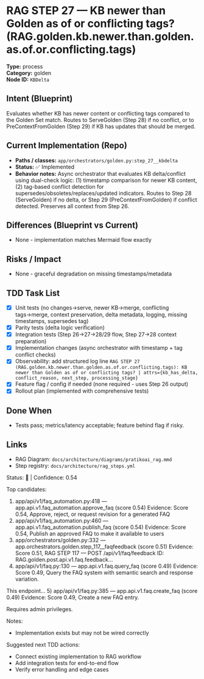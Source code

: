 # RAG STEP 27 — KB newer than Golden as of or conflicting tags? (RAG.golden.kb.newer.than.golden.as.of.or.conflicting.tags)

**Type:** process  
**Category:** golden  
**Node ID:** `KBDelta`

## Intent (Blueprint)
Evaluates whether KB has newer content or conflicting tags compared to the Golden Set match. Routes to ServeGolden (Step 28) if no conflict, or to PreContextFromGolden (Step 29) if KB has updates that should be merged.

## Current Implementation (Repo)
- **Paths / classes:** `app/orchestrators/golden.py:step_27__kbdelta`
- **Status:** ✅ Implemented
- **Behavior notes:** Async orchestrator that evaluates KB delta/conflict using dual-check logic: (1) timestamp comparison for newer KB content, (2) tag-based conflict detection for supersedes/obsoletes/replaces/updated indicators. Routes to Step 28 (ServeGolden) if no delta, or Step 29 (PreContextFromGolden) if conflict detected. Preserves all context from Step 26.

## Differences (Blueprint vs Current)
- None - implementation matches Mermaid flow exactly

## Risks / Impact
- None - graceful degradation on missing timestamps/metadata

## TDD Task List
- [x] Unit tests (no changes→serve, newer KB→merge, conflicting tags→merge, context preservation, delta metadata, logging, missing timestamps, supersedes tag)
- [x] Parity tests (delta logic verification)
- [x] Integration tests (Step 26→27→28/29 flow, Step 27→28 context preparation)
- [x] Implementation changes (async orchestrator with timestamp + tag conflict checks)
- [x] Observability: add structured log line
  `RAG STEP 27 (RAG.golden.kb.newer.than.golden.as.of.or.conflicting.tags): KB newer than Golden as of or conflicting tags? | attrs={kb_has_delta, conflict_reason, next_step, processing_stage}`
- [x] Feature flag / config if needed (none required - uses Step 26 output)
- [x] Rollout plan (implemented with comprehensive tests)

## Done When
- Tests pass; metrics/latency acceptable; feature behind flag if risky.

## Links
- RAG Diagram: `docs/architecture/diagrams/pratikoai_rag.mmd`
- Step registry: `docs/architecture/rag_steps.yml`


<!-- AUTO-AUDIT:BEGIN -->
Status: 🔌  |  Confidence: 0.54

Top candidates:
1) app/api/v1/faq_automation.py:418 — app.api.v1.faq_automation.approve_faq (score 0.54)
   Evidence: Score 0.54, Approve, reject, or request revision for a generated FAQ
2) app/api/v1/faq_automation.py:460 — app.api.v1.faq_automation.publish_faq (score 0.54)
   Evidence: Score 0.54, Publish an approved FAQ to make it available to users
3) app/orchestrators/golden.py:332 — app.orchestrators.golden.step_117__faqfeedback (score 0.51)
   Evidence: Score 0.51, RAG STEP 117 — POST /api/v1/faq/feedback
ID: RAG.golden.post.api.v1.faq.feedback...
4) app/api/v1/faq.py:130 — app.api.v1.faq.query_faq (score 0.49)
   Evidence: Score 0.49, Query the FAQ system with semantic search and response variation.

This endpoint...
5) app/api/v1/faq.py:385 — app.api.v1.faq.create_faq (score 0.49)
   Evidence: Score 0.49, Create a new FAQ entry.

Requires admin privileges.

Notes:
- Implementation exists but may not be wired correctly

Suggested next TDD actions:
- Connect existing implementation to RAG workflow
- Add integration tests for end-to-end flow
- Verify error handling and edge cases
<!-- AUTO-AUDIT:END -->